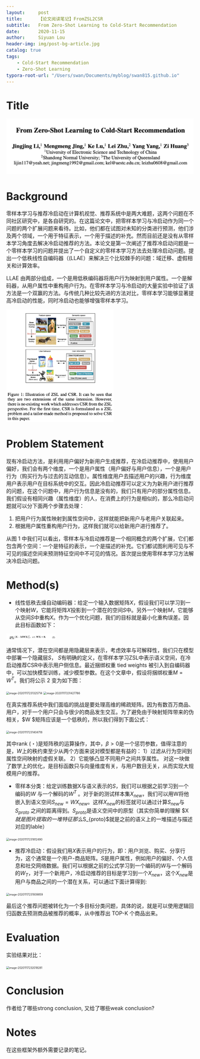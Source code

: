 ```yaml
---
layout:     post
title:      【论文阅读笔记】FromZSL2CSR
subtitle:   From Zero-Shot Learning to Cold-Start Recommendation
date:       2020-11-15
author:     Siyuan Lou
header-img: img/post-bg-article.jpg
catalog: true
tags:
    - Cold-Start Recommendation
    - Zero-Shot Learning
typora-root-url: "/Users/swan/Documents/myblog/swan815.github.io"
---
```

# Title

![title](/../../../../../../../img/blog/2020-11-15-ZSLToCSR/title.png)

# Background

零样本学习与推荐冷启动在计算机视觉、推荐系统中是两大难题，这两个问题在不同社区研究中，是各自研究的。在这篇论文中，把零样本学习与冷启动作为同一个问题的两个扩展问题来看待。比如，他们都在试图对未知的分类进行预测，他们涉及两个领域，一个用于特征表示，一个用于描述的补充。然而目前还是没有从零样本学习角度去解决冷启动推荐的方法。本论文是第一次阐述了推荐冷启动问题是一个零样本学习的问题并提出了一个自定义的零样本学习方法去处理冷启动问题。提出一个低秩线性自编码器（(LLAE）来解决三个比较棘手的问题：域迁移、虚假相关和计算效率。

LLAE 由两部分组成，一个是用低秩编码器将用户行为映射到用户属性。一个是解码器，从用户属性中重构用户行为。在零样本学习与冷启动的大量实验中验证了该方法是一个双赢的方法。与传统几种比较先进的方法对比，零样本学习能够显著提高冷启动的性能，同时冷启动也能够增强零样本学习。

<img src="/../../../../../../../img/blog/2020-11-15-ZSLToCSR/截屏2020-11-18 下午3.11.21.png" alt="截屏2020-11-18 下午3.11.21" style="zoom: 33%;" />


# Problem Statement

现有冷启动方法，是利用用户偏好为新用户生成推荐，在冷启动推荐中，使用用户偏好，我们会有两个维度，一个是用户属性（用户偏好与用户信息），一个是用户行为（购买行为与过去的互动信息）。属性维度用户去描述用户的兴趣，行为维度用户表示用户在目标系统中的交互。因此冷启动推荐可以定义为为新用户进行推荐的问题，在这个问题中，用户行为信息是没有的，我们只有用户的部分属性信息。我们假设有相同兴趣（属性维度）的人，在消费上的行为是相似的，那么冷启动问题就可以分下面两个步骤去处理：

1. 把用户行为属性映射到属性空间中，这样就能把新用户与老用户关联起来。
2. 根据用户属性重构用户行为，这样我们就可以给新用户进行推荐了。

从图 1 中我们可以看出，零样本与冷启动推荐是一个相同概念的两个扩展，它们都包含两个空间：一个是特征的表示，一个是描述的补充。它们都试图利用可见与不可见的描述空间来预测特征空间中不可见的情况。首次提出使用零样本学习方法解决冷启动问题。


# Method(s)

- 线性低秩去燥自动编码器：给定一个输入数据矩阵$X$，假设我们可以学习到一个映射$W$，它能将矩阵$X$投影到一个潜在的空间$S$中。另外一个映射$M$，它能够从空间$S$中重构$X$。作为一个优化问题，我们的目标就是最小化重构误差。因此目标函数如下：

<img src="/../../../../../../../img/blog/2020-11-15-ZSLToCSR/image-20201126224656030.png" alt="image-20201126224656030" style="zoom:33%;" />

通常情况下，潜在空间都是用隐藏层来表示，考虑效率与可解释性，我们只在模型中部署一个隐藏层$S$， $S$有明确的定义，在零样本学习ZSL中表示语义空间，在冷启动推荐CSR中表示用户侧信息。最近捆绑权重 tied weights 被引入到自编码器中，可以加快模型训练，减少模型参数。在这个文章中，假设将捆绑权重$M=W^{T}$。我们将公示 2 变为如下图：

<img src="/../../../../../../../img/blog/2020-11-15-ZSL2CSR/image-20201117231325714.png" alt="image-20201117231325714" style="zoom:50%;" />

<img src="/../../../../../../../img/blog/2020-11-15-ZSL2CSR/image-20201117231427766.png" alt="image-20201117231427766" style="zoom: 50%;" />

在真实推荐系统中我们面临的挑战是要处理高维的稀疏矩阵。因为有数百万商品、用户，对于一个用户只会与很少的商品发生交互。为了避免由于映射矩阵带来的伪相关，$W $矩阵应该是一个低秩的，所以我们得到下面公式：

<img src="/../../../../../../../img/blog/2020-11-15-ZSL2CSR/image-20201117231404718.png" alt="image-20201117231404718" style="zoom:50%;" />

其中rank (・)是矩阵秩的运算操作，其中，$β> 0$是一个惩罚参数，值得注意的是，$W$上的秩约束至少从两个方面来说对模型都是有益的：
1）过滤从行为空间到属性空间映射的虚假关联。
2）它能够凸显不同用户之间共享属性。
对这一块做了数学上的优化，是目标函数只与向量维度有关，与用户数目无关，从而实现大规模用户的推荐。

- 零样本分类：给定训练数据X与语义表示的$S$，我们可以根据之前学习到一个编码的$W$ 与一个解码的$W^{T}$ 。对于新的测试样本集$X_{new}$，我们可以用W将他嵌入到语义空间$S_{new} = WX_{new}$。这样$X_{new}$的标签就可以通过计算$S_{new}$与$S_{proto}$ 之间的距离得到。$S_{proto}$是语义空间中的原型（其实你简单的理解 $X $就是图片提取的一堆特征那么$S_{proto}$就是之前的语义上的一堆描述与描述对应的lable）

<img src="/../../../../../../../img/blog/2020-11-15-ZSL2CSR/image-20201117231812490.png" alt="image-20201117231812490" style="zoom:50%;" />

- 推荐冷启动：假设我们用$X$表示用户的行为，即：用户浏览、购买、分享行为，这个通常是一个用户-商品矩阵。$S$是用户属性，例如用户的偏好、个人信息和社交网络数据。我们可以根据之前的公式学习到一个编码的$W$与一个解码的$W_{T}$，对于一个新用户，冷启动推荐的目标是学习到一个$X_{new}$，这个$X_{new}$是用户与商品之间的一个潜在关系，可以通过下面计算得到:

<img src="/../../../../../../../img/blog/2020-11-15-ZSL2CSR/image-20201117231939859.png" alt="image-20201117231939859" style="zoom:50%;" />

最后这个推荐问题被转化为一个多目标分类问题，具体的说，就是可以使用逻辑回归函数去预测商品被推荐的概率，从中推荐出 TOP-K 个商品出来。

# Evaluation

实验结果对比：

<img src="/../../../../../../../img/blog/2020-11-15-ZSL2CSR/image-20201117232018281.png" alt="image-20201117232018281" style="zoom:50%;" />

# Conclusion

作者给了哪些strong conclusion, 又给了哪些weak conclusion?


# Notes

在这些框架外额外需要记录的笔记。

